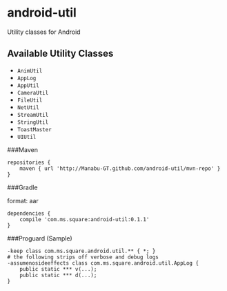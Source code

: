 # android-util

Utility classes for Android

## Available Utility Classes

* `AnimUtil`
* `AppLog`
* `AppUtil`
* `CameraUtil`
* `FileUtil`
* `NetUtil`
* `StreamUtil`
* `StringUtil`
* `ToastMaster`
* `UIUtil`

###Maven

```
repositories {
    maven { url 'http://Manabu-GT.github.com/android-util/mvn-repo' }
}
```

###Gradle

format: aar

```
dependencies {
    compile 'com.ms.square:android-util:0.1.1'
}
```

###Proguard (Sample)

```
-keep class com.ms.square.android.util.** { *; }
# the following strips off verbose and debug logs
-assumenosideeffects class com.ms.square.android.util.AppLog {
    public static *** v(...);
    public static *** d(...);
}
```